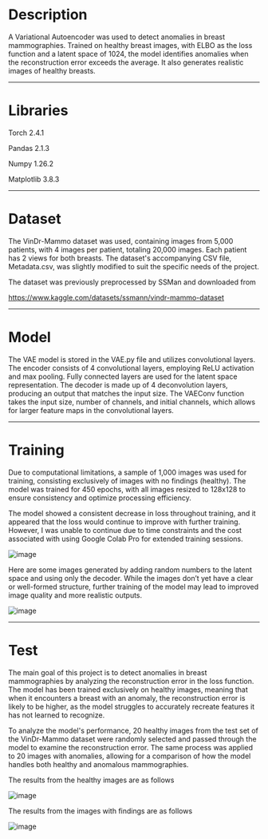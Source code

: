 # Description
A Variational Autoencoder was used to detect anomalies in breast mammographies. Trained on healthy breast images, with ELBO as the loss function and a latent space of 1024, the model identifies anomalies when the reconstruction error exceeds the average. It also generates realistic images of healthy breasts.

---------------------------------------------------------------------------------------------------------------------------------------------
# Libraries

Torch 2.4.1

Pandas 2.1.3

Numpy 1.26.2

Matplotlib 3.8.3


---------------------------------------------------------------------------------------------------------------------------------------------
# Dataset

The VinDr-Mammo dataset was used, containing images from 5,000 patients, with 4 images per patient, totaling 20,000 images. Each patient has 2 views for both breasts. The dataset's accompanying CSV file, Metadata.csv, was slightly modified to suit the specific needs of the project.

The dataset was previously preprocessed by SSMan and downloaded from

https://www.kaggle.com/datasets/ssmann/vindr-mammo-dataset

---------------------------------------------------------------------------------------------------------------------------------------------
# Model

The VAE model is stored in the VAE.py file and utilizes convolutional layers. The encoder consists of 4 convolutional layers, employing ReLU activation and max pooling. Fully connected layers are used for the latent space representation. The decoder is made up of 4 deconvolution layers, producing an output that matches the input size. The VAEConv function takes the input size, number of channels, and initial channels, which allows for larger feature maps in the convolutional layers.


---------------------------------------------------------------------------------------------------------------------------------------------
# Training 

Due to computational limitations, a sample of 1,000 images was used for training, consisting exclusively of images with no findings (healthy). The model was trained for 450 epochs, with all images resized to 128x128 to ensure consistency and optimize processing efficiency.

The model showed a consistent decrease in loss throughout training, and it appeared that the loss would continue to improve with further training. However, I was unable to continue due to time constraints and the cost associated with using Google Colab Pro for extended training sessions.

![image](https://github.com/user-attachments/assets/672a3d2a-5609-45d8-9f4b-bd287a1e1c0e)

Here are some images generated by adding random numbers to the latent space and using only the decoder. While the images don’t yet have a clear or well-formed structure, further training of the model may lead to improved image quality and more realistic outputs.

![image](https://github.com/user-attachments/assets/27a8ae55-d46d-4181-8eb6-07281fca56c3)

---------------------------------------------------------------------------------------------------------------------------------------------
# Test

The main goal of this project is to detect anomalies in breast mammographies by analyzing the reconstruction error in the loss function. The model has been trained exclusively on healthy images, meaning that when it encounters a breast with an anomaly, the reconstruction error is likely to be higher, as the model struggles to accurately recreate features it has not learned to recognize.

To analyze the model's performance, 20 healthy images from the test set of the VinDr-Mammo dataset were randomly selected and passed through the model to examine the reconstruction error. The same process was applied to 20 images with anomalies, allowing for a comparison of how the model handles both healthy and anomalous mammographies.

The results from the healthy images are as follows

![image](https://github.com/user-attachments/assets/e9218e20-09da-4fbc-9930-573cb48222c8)

The results from the images with findings are as follows

![image](https://github.com/user-attachments/assets/4a3e98fb-3ebd-4326-b6b3-08159edb6b73)

